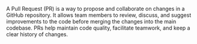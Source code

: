 A Pull Request (PR) is a way to propose and collaborate on changes in a GitHub repository. It allows team members to review, discuss, and suggest improvements to the code before merging the changes into the main codebase. PRs help maintain code quality, facilitate teamwork, and keep a clear history of changes.